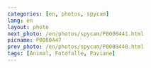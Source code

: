 ```yaml
---
categories: [en, photos, spycam]
lang: en
layout: photo
next_photo: /en/photos/spycam/P0000441.html
picname: P0000447
prev_photo: /en/photos/spycam/P0000448.html
tags: [Animal, Fotofalle, Paviane]
---
```

